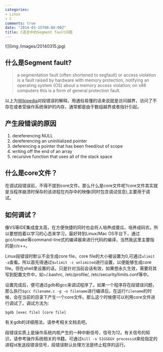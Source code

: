 ```yaml
---
categories:
- Linux
- C
comments: true
date: "2014-03-15T00:00:00Z"
title: C语言中的Segment fault问题
---
```

![](img /images/20140315.jpg)

## 什么是Segment fault?

>  a segmentation fault (often shortened to segfault) or access violation is a fault raised by hardware with memory protection, notifying an operating system (OS) about a memory access violation; on x86 computers this is a form of general protection fault.

以上为[Wikipedia](http://en.wikipedia.org/wiki/Segmentation_fault)对段错误的解释。用通俗易懂的话来说就是访问越界，访问了不存在或者受操作系统保护的内存，通常都是由于数组越界或者指针引起。

## 产生段错误的原因

1. dereferencing NULL
2. dereferencing an uninitialized pointer
3. deferencing a pointer that has been freed/out of scope
4. writing off the end of an array
5. recursive function that uses all of the stack space

<!--more-->

## 什么是core文件？

在调试段错误前，不得不提到core文件。那么什么是core文件呢?core文件其实就是当程序崩溃时保存的该进程在内存中的映像(同时包含调试信息),主要用于调试。

## 如何调试？

像VS等IDE集成度太高，在方便快捷的同时也会将人培养成傻瓜，培养成码农。所以要想抱着以学习的心态来学习，最好转到Linux/Mac OS平台下，通过gcc/cmake等command-line式的编译器来进行代码的编译，当然我这里主要指的是c/c++。

Linux段错误时默认不会生成core file，core file的大小被设置为0,可通过`ulimit -a`查看。所以首先得通过`$ulimit -c unlimited`进行设置，以便能够生成core file。但在shell里设置的话，只是针对当前会话有效，如果想永久生效，需要将其写到配置文件中，如~/.bashrc, /etc/profile/, /etc/security/limits.conf等中。

设置完成后，便可通过gdb和gcc来调试程序了。如果一个程序存在段错误问题，那么执行`$gcc filename.c -g -o filename`进行编译后，在运行`filename`的时候，会在当前的目录下产生一个core文件。那么这个时候便可以利用core文件进行调试了。调试方法为:

    $gdb [exec file] [core file]

有关gdb的详细用法，请参考相关文档去吧。

段错误实质上是操作系统内核产生的一种中断信号，信号为12。有关信号的知识，请参考操作系统相关的书籍。可通过`kill -s SIGSEGV processid`来给指定的进程id发送段错误信号，段错误默认处理方法是终止程序的运行。
